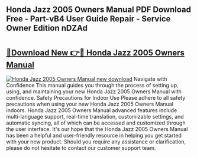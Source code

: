 ## Honda Jazz 2005 Owners Manual PDF Download Free - Part-vB4 User Guide Repair - Service Owner Edition nDZAd

# <h2><a href="http://cf19413.oget.top/?id=Honda+Jazz+2005+Owners+Manual">🔗Download New 👉🔴 Honda Jazz 2005 Owners Manual</a></h2>

[![Honda Jazz 2005 Owners Manual new download](https://i.imgur.com/5g1atiW.png)](http://cf19413.oget.top/?id=Honda+Jazz+2005+Owners+Manual)
Navigate with Confidence This manual guides you through the process of setting up, using, and maintaining your new Honda Jazz 2005 Owners Manual with confidence. Safety Precautions for Indoor Use Please adhere to all safety precautions when using your new Honda Jazz 2005 Owners Manual indoors. Honda Jazz 2005 Owners Manual advanced features include multi-language support, real-time translation, customizable settings, and automatic syncing, all of which can be accessed and customized through the user interface. It's our hope that the Honda Jazz 2005 Owners Manual has been a helpful and user-friendly resource in helping you get started with your new product. Should you require any assistance or clarification, please do not hesitate to contact our customer support team.
